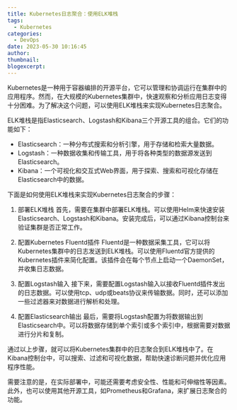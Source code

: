 ```yaml
---
title: Kubernetes日志聚合：使用ELK堆栈
tags:
  - Kubernetes
categories:
  - DevOps
date: 2023-05-30 10:16:45
author:
thumbnail:
blogexcerpt:
---
```

Kubernetes是一种用于容器编排的开源平台，它可以管理和协调运行在集群中的应用程序。然而，在大规模的Kubernetes集群中，快速观察和分析应用日志变得十分困难。为了解决这个问题，可以使用ELK堆栈来实现Kubernetes日志聚合。

ELK堆栈是指Elasticsearch、Logstash和Kibana三个开源工具的组合。它们的功能如下：

- Elasticsearch：一种分布式搜索和分析引擎，用于存储和检索大量数据。
- Logstash：一种数据收集和传输工具，用于将各种类型的数据源发送到Elasticsearch。
- Kibana：一个可视化和交互式Web界面，用于探索、搜索和可视化存储在Elasticsearch中的数据。

下面是如何使用ELK堆栈来实现Kubernetes日志聚合的步骤：

1. 部署ELK堆栈
首先，需要在集群中部署ELK堆栈。可以使用Helm来快速安装Elasticsearch、Logstash和Kibana。安装完成后，可以通过Kibana控制台来验证集群是否正常工作。

2. 配置Kubernetes Fluentd插件
Fluentd是一种数据采集工具，它可以将Kubernetes集群中的日志发送到ELK堆栈。可以使用Fluentd官方提供的Kubernetes插件来简化配置。该插件会在每个节点上启动一个DaemonSet，并收集日志数据。

3. 配置Logstash输入
接下来，需要配置Logstash输入以接收Fluentd插件发出的日志数据。可以使用tcp、udp或beats协议来传输数据。同时，还可以添加一些过滤器来对数据进行解析和处理。

4. 配置Elasticsearch输出
最后，需要将Logstash配置为将数据输出到Elasticsearch中。可以将数据存储到单个索引或多个索引中，根据需要对数据进行分片和复制。

通过以上步骤，就可以将Kubernetes集群中的日志聚合到ELK堆栈中了。在Kibana控制台中，可以搜索、过滤和可视化数据，帮助快速诊断问题并优化应用程序性能。

需要注意的是，在实际部署中，可能还需要考虑安全性、性能和可伸缩性等因素。此外，也可以使用其他开源工具，如Prometheus和Grafana，来扩展日志聚合的功能。
